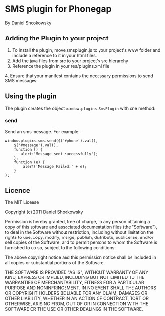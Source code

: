 # SMS plugin for Phonegap #
By Daniel Shookowsky

## Adding the Plugin to your project ##
1. To install the plugin, move smsplugin.js to your project's www folder and include a reference to it in your html files. 
2. Add the java files from src to your project's src hierarchy
3. Reference the plugin in your res/plugins.xml file
<plugin name="SmsPlugin" value="net.practicaldeveloper.phonegap.plugins.SmsPlugin"/>
4. Ensure that your manifest contains the necessary permissions to send SMS messages:

<uses-permission android:name="android.permission.SEND_SMS"/>
<uses-permission android:name="android.permission.ACCESS_NETWORK_STATE" />

## Using the plugin ##
The plugin creates the object `window.plugins.SmsPlugin` with one method:
 
### send ###
Send an sms message.  For example:

	window.plugins.sms.send($('#phone').val(), 
		$('#message').val(), 
		function () { 
		   alert('Message sent successfully');	
		},
		function (e) {
			alert('Message Failed:' + e);
		}
	);

## Licence ##

The MIT License

Copyright (c) 2011 Daniel Shookowsky

Permission is hereby granted, free of charge, to any person obtaining a copy
of this software and associated documentation files (the "Software"), to deal
in the Software without restriction, including without limitation the rights
to use, copy, modify, merge, publish, distribute, sublicense, and/or sell
copies of the Software, and to permit persons to whom the Software is
furnished to do so, subject to the following conditions:

The above copyright notice and this permission notice shall be included in
all copies or substantial portions of the Software.

THE SOFTWARE IS PROVIDED "AS IS", WITHOUT WARRANTY OF ANY KIND, EXPRESS OR
IMPLIED, INCLUDING BUT NOT LIMITED TO THE WARRANTIES OF MERCHANTABILITY,
FITNESS FOR A PARTICULAR PURPOSE AND NONINFRINGEMENT. IN NO EVENT SHALL THE
AUTHORS OR COPYRIGHT HOLDERS BE LIABLE FOR ANY CLAIM, DAMAGES OR OTHER
LIABILITY, WHETHER IN AN ACTION OF CONTRACT, TORT OR OTHERWISE, ARISING FROM,
OUT OF OR IN CONNECTION WITH THE SOFTWARE OR THE USE OR OTHER DEALINGS IN
THE SOFTWARE.